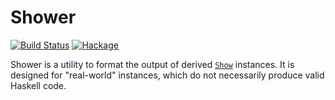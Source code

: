 # Shower

[![Build Status](https://github.com/monadfix/shower/workflows/CI/badge.svg)](https://github.com/monadfix/shower/actions)
[![Hackage](https://img.shields.io/hackage/v/shower.svg)](https://hackage.haskell.org/package/shower)

Shower is a utility to format the output of derived
[`Show`](https://hackage.haskell.org/package/base/docs/Text-Show.html#t:Show)
instances. It is designed for "real-world" instances, which do not necessarily
produce valid Haskell code.
